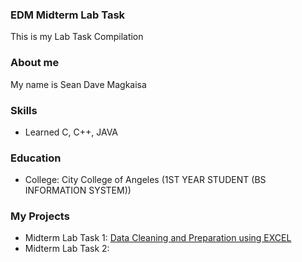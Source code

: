 ### EDM Midterm Lab Task
This is my Lab Task Compilation
### About me
My name is Sean Dave Magkaisa
### Skills
- Learned C, C++, JAVA
### Education
- College: City College of Angeles (1ST YEAR STUDENT (BS INFORMATION SYSTEM))

### My Projects
 - Midterm Lab Task 1: [Data Cleaning and Preparation using EXCEL](EDM%20%20Midterm%20Task%201/README.md)
 - Midterm Lab Task 2:
